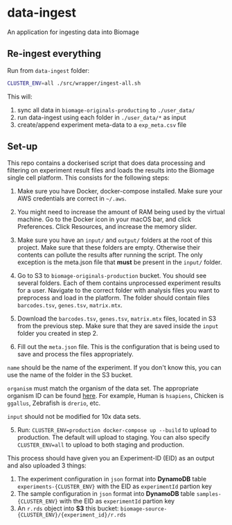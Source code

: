 data-ingest
===========

An application for ingesting data into Biomage

Re-ingest everything
------
Run from `data-ingest` folder:

```bash
CLUSTER_ENV=all ./src/wrapper/ingest-all.sh
```

This will:

1. sync all data in `biomage-originals-producting` to `./user_data/`
2. run data-ingest using each folder in `./user_data/*` as input
3. create/append experiment meta-data to a `exp_meta.csv` file

Set-up
------

This repo contains a dockerised script that does data processing and filtering on
experiment result files and loads the results into the Biomage single cell platform.
This consists for the following steps:

1. Make sure you have Docker, docker-compose installed. Make sure your AWS credentials
are correct in `~/.aws`.

2. You might need to increase the amount of RAM being used by
the virtual machine. Go to the Docker icon in your macOS
bar, and click Preferences. Click Resources, and increase the memory slider.

3. Make sure you have an `input/` and `output/` folders at the root of this project.
Make sure that these folders are empty. Otherwise their contents can pollute the
results after running the script. The only exception is the meta.json file that
**must** be present in the `input/` folder.

4. Go to S3 to `biomage-originals-production` bucket. You should see several folders.
Each of them contains unprocessed experiment results for a user. Navigate to the correct
folder with analysis files you want to preprocess and load in the platform. The folder
should contain files `barcodes.tsv`, `genes.tsv`, `matrix.mtx`.

5. Download the `barcodes.tsv`, `genes.tsv`, `matrix.mtx` files, located in S3 from the
previous step. Make sure that they are saved inside the `input` folder you created in step 2.

6. Fill out the `meta.json` file. This is the configuration that is being used to save
and process the files appropriately.

`name` should be the name of the experiment. If you don't know this, you can use the name
of the folder in the S3 bucket.

`organism` must match the organism of the data set. The appropriate organism ID can be found
[here](https://biit.cs.ut.ee/gprofiler/page/organism-list). For example, Human is `hsapiens`,
Chicken is `ggallus`,  Zebrafish is `drerio`, etc.

`input` should not be modified for 10x data sets.

5. Run: `CLUSTER_ENV=production docker-compose up --build` to upload to production. The default will
upload to staging. You can also specify `CLUSTER_ENV=all` to upload to both staging and production.

This process should have given you an Experiment-ID (EID) as an output and also uploaded 3 things:

1. The experiment configuration in `json` format into **DynamoDB** table `experiments-{CLUSTER_ENV}` with the EID as `experimentId` partion key
2. The sample configuration in `json` format into **DynamoDB** table `samples-{CLUSTER_ENV}` with the EID as `experimentId` partion key
3. An `r.rds` object into **S3** this bucket:  `biomage-source-{CLUSTER_ENV}/{experiment_id}/r.rds`
